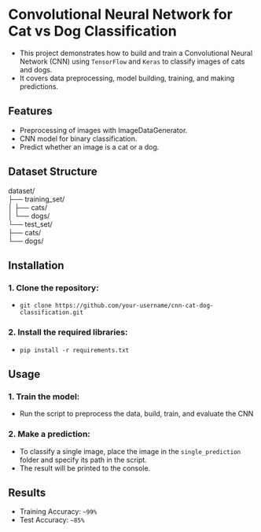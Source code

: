 # Convolutional Neural Network for Cat vs Dog Classification
- This project demonstrates how to build and train a Convolutional Neural Network (CNN) using `TensorFlow` and `Keras` to classify images of cats and dogs.
- It covers data preprocessing, model building, training, and making predictions.
## Features
- Preprocessing of images with ImageDataGenerator.
- CNN model for binary classification.
- Predict whether an image is a cat or a dog.
## Dataset Structure
dataset/  
├── training_set/  
│   ├── cats/  
│   └── dogs/  
└── test_set/  
    ├── cats/  
    └── dogs/  
    
## Installation
### 1. Clone the repository:
- `git clone https://github.com/your-username/cnn-cat-dog-classification.git`
### 2. Install the required libraries:
- `pip install -r requirements.txt`
  
## Usage
### 1. Train the model:
- Run the script to preprocess the data, build, train, and evaluate the CNN
  
### 2. Make a prediction:
- To classify a single image, place the image in the `single_prediction` folder and specify its path in the script.
- The result will be printed to the console.

## Results
- Training Accuracy: `~99%`
- Test Accuracy: `~85%`
